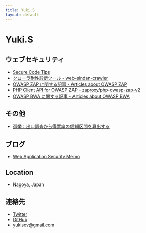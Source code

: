 ```yaml
---
title: Yuki.S
layout: default
---
```



Yuki.S
====

<div class="index" markdown="1">

ウェブセキュリティ
----

- [Secure Code Tips](http://code4sec.com)
- [クローラ耐性診断ツール - web-sindan-crawler](https://github.com/yukisov/web-sindan-crawler)
- [OWASP ZAP に関する記事 - Articles about OWASP ZAP](http://www.pupha.net/owasp-zap/)
- [PHP Client API for OWASP ZAP - zaproxy/php-owasp-zap-v2](https://packagist.org/packages/zaproxy/php-owasp-zap-v2)
- [OWASP BWA に関する記事 - Articles about OWASP BWA](http://www.pupha.net/owasp-bwa/)


その他
----

- [選挙：出口調査から得票率の信頼区間を算出する](http://misc.pupha.net/confidence_interval.html)


ブログ
----

- [Web Application Security Memo](http://www.pupha.net/)


Location
----

- Nagoya, Japan


連絡先
----



-  <a href="https://twitter.com/yukisov" target="_blank"><i class="fa fa-twitter"></i> Twitter</a><br/>
-  <a href="https://github.com/yukisov" target="_blank"><i class="fa fa-github"></i> GitHub</a><br/>
-  <a href="mailto:yukisov@gmail.com"><i class="fa fa-envelope"></i> yukisov@gmail.com</a>



</div>
